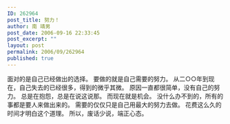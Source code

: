 ```yaml
---
ID: 262964
post_title: 努力！
author: 南 靖男
post_date: 2006-09-16 22:33:45
post_excerpt: ""
layout: post
permalink: 2006/09/262964
published: true
---
```

面对的是自己已经做出的选择。
要做的就是自己需要的努力。
从二○○年到现在，自己失去的已经很多，得到的微乎其微。
原因一直都很简单，没有自己的努力。
总是在抱怨，总是在说这说那。
而现在就是机会。
没什么办不到的，所有的事都是要人来做出来的。
需要的仅仅只是自己用最大的努力去做。
花费这么久的时间才明白这个道理。
所以，废话少说，端正心态。